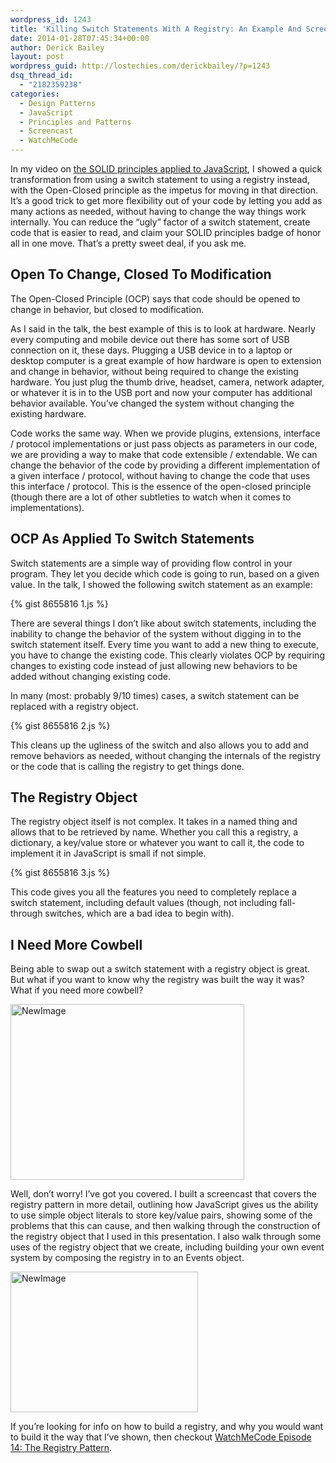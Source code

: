 ```yaml
---
wordpress_id: 1243
title: 'Killing Switch Statements With A Registry: An Example And Screencast'
date: 2014-01-28T07:45:34+00:00
author: Derick Bailey
layout: post
wordpress_guid: http://lostechies.com/derickbailey/?p=1243
dsq_thread_id:
  - "2182359238"
categories:
  - Design Patterns
  - JavaScript
  - Principles and Patterns
  - Screencast
  - WatchMeCode
---
```

In my video on [the SOLID principles applied to JavaScript](https://lostechies.com/derickbailey/2014/01/10/solid-javascript-in-a-wobbly-world-wide-web/), I showed a quick transformation from using a switch statement to using a registry instead, with the Open-Closed principle as the impetus for moving in that direction. It&#8217;s a good trick to get more flexibility out of your code by letting you add as many actions as needed, without having to change the way things work internally. You can reduce the &#8220;ugly&#8221; factor of a switch statement, create code that is easier to read, and claim your SOLID principles badge of honor all in one move. That&#8217;s a pretty sweet deal, if you ask me. 

## Open To Change, Closed To Modification

The Open-Closed Principle (OCP) says that code should be opened to change in behavior, but closed to modification.

As I said in the talk, the best example of this is to look at hardware. Nearly every computing and mobile device out there has some sort of USB connection on it, these days. Plugging a USB device in to a laptop or desktop computer is a great example of how hardware is open to extension and change in behavior, without being required to change the existing hardware. You just plug the thumb drive, headset, camera, network adapter, or whatever it is in to the USB port and now your computer has additional behavior available. You&#8217;ve changed the system without changing the existing hardware. 

Code works the same way. When we provide plugins, extensions, interface / protocol implementations or just pass objects as parameters in our code, we are providing a way to make that code extensible / extendable. We can change the behavior of the code by providing a different implementation of a given interface / protocol, without having to change the code that uses this interface / protocol. This is the essence of the open-closed principle (though there are a lot of other subtleties to watch when it comes to implementations).

## OCP As Applied To Switch Statements

Switch statements are a simple way of providing flow control in your program. They let you decide which code is going to run, based on a given value. In the talk, I showed the following switch statement as an example:

{% gist 8655816 1.js %}

There are several things I don&#8217;t like about switch statements, including the inability to change the behavior of the system without digging in to the switch statement itself. Every time you want to add a new thing to execute, you have to change the existing code. This clearly violates OCP by requiring changes to existing code instead of just allowing new behaviors to be added without changing existing code. 

In many (most: probably 9/10 times) cases, a switch statement can be replaced with a registry object.

{% gist 8655816 2.js %}

This cleans up the ugliness of the switch and also allows you to add and remove behaviors as needed, without changing the internals of the registry or the code that is calling the registry to get things done. 

## The Registry Object

The registry object itself is not complex. It takes in a named thing and allows that to be retrieved by name. Whether you call this a registry, a dictionary, a key/value store or whatever you want to call it, the code to implement it in JavaScript is small if not simple.

{% gist 8655816 3.js %}

This code gives you all the features you need to completely replace a switch statement, including default values (though, not including fall-through switches, which are a bad idea to begin with). 

## I Need More Cowbell

Being able to swap out a switch statement with a registry object is great. But what if you want to know why the registry was built the way it was? What if you need more cowbell?

<img src="https://lostechies.com/content/derickbailey/uploads/2014/01/NewImage7.png" alt="NewImage" width="374" height="281" border="0" />

 Well, don&#8217;t worry! I&#8217;ve got you covered. I built a screencast that covers the registry pattern in more detail, outlining how JavaScript gives us the ability to use simple object literals to store key/value pairs, showing some of the problems that this can cause, and then walking through the construction of the registry object that I used in this presentation. I also walk through some uses of the registry object that we create, including building your own event system by composing the registry in to an Events object. 

[<img src="https://lostechies.com/content/derickbailey/uploads/2014/01/NewImage8.png" alt="NewImage" width="300" height="225" border="0" />](http://www.watchmecode.net/registry-pattern)

 If you&#8217;re looking for info on how to build a registry, and why you would want to build it the way that I&#8217;ve shown, then checkout [WatchMeCode Episode 14: The Registry Pattern](http://www.watchmecode.net/registry-pattern).

 
